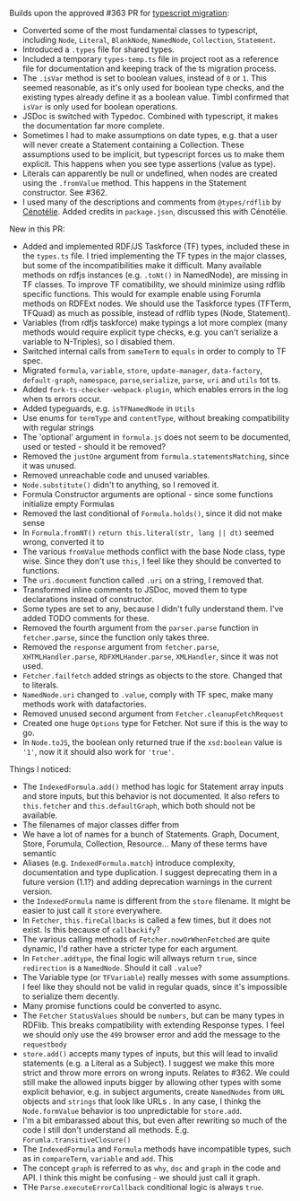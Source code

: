 Builds upon the approved #363 PR for [typescript migration](https://github.com/linkeddata/rdflib.js/issues/355):

- Converted some of the most fundamental classes to typescript, including `Node`, `Literal`, `BlankNode`, `NamedNode`, `Collection`, `Statement`.
- Introduced a `.types` file for shared types.
- Included a temporary `types-temp.ts` file in project root as a reference file for documentation and keeping track of the ts migration process.
- The `.isVar` method is set to boolean values, instead of `0` or `1`. This seemed reasonable, as it's only used for boolean type checks, and the existing types already define it as a boolean value. Timbl confirmed that `isVar` is only used for boolean operations.
- JSDoc is switched with Typedoc. Combined with typescript, it makes the documentation far more complete.
- Sometimes I had to make assumptions on date types, e.g. that a user will never create a Statement containing a Collection. These assumptions used to be implicit, but typescript forces us to make them explicit. This happens when you see type assertions (value as type).
- Literals can apparently be null or undefined, when nodes are created using the `.fromValue` method. This happens in the Statement constructor. See #362.
- I used many of the descriptions and comments from `@types/rdflib` by [Cénotélie](https://github.com/cenotelie/). Added credits in `package.json`, discussed this with Cénotélie.

New in this PR:

- Added and implemented RDF/JS Taskforce (TF) types, included these in the `types.ts` file. I tried implementing the TF types in the major classes, but some of the incompatibilities make it difficult. Many available methods on rdfjs instances (e.g. `.toNt()` in NamedNode), are missing in TF classes. To improve TF comatibility, we should minimize using rdflib specific functions. This would for example enable using Forumla methods on RDFExt nodes. We should use the Taskforce types (TFTerm, TFQuad) as much as possible, instead of rdflib types (Node, Statement).
- Variables (from rdfjs taskforce) make typings a lot more complex (many methods would require explicit type checks, e.g. you can't serialize a variable to N-Triples), so I disabled them.
- Switched internal calls from `sameTerm` to `equals` in order to comply to TF spec.
- Migrated `formula`, `variable`, `store`, `update-manager`, `data-factory`, `default-graph`, `namespace`, `parse`,`serialize`, `parse`, `uri` and `utils` tot ts.
- Added `fork-ts-checker-webpack-plugin`, which enables errors in the log when ts errors occur.
- Added typeguards, e.g. `isTFNamedNode` in `Utils`
- Use enums for `termType` and `contentType`, without breaking compatibility with regular strings
- The 'optional' argument in `formula.js` does not seem to be documented, used or tested - should it be removed?
- Removed the `justOne` argument from `formula.statementsMatching`, since it was unused.
- Removed unreachable code and unused variables.
- `Node.substitute()` didn't to anything, so I removed it.
- Formula Constructor arguments are optional - since some functions initialize empty Formulas
- Removed the last conditional of `Formula.holds()`, since it did not make sense
- In `Formula.fromNT()` `return this.literal(str, lang || dt)` seemed wrong, converted it to
- The various `fromValue` methods conflict with the base Node class, type wise. Since they don't use `this`, I feel like they should be converted to functions.
- The `uri.document` function called `.uri` on a string, I removed that.
- Transformed inline comments to JSDoc, moved them to type declarations instead of constructor.
- Some types are set to any, because I didn't fully understand them. I've added TODO comments for these.
- Removed the fourth argument from the `parser.parse` function in `fetcher.parse`, since the function only takes three.
- Removed the `response` argument from `fetcher.parse`, `XHTMLHandler.parse`, `RDFXMLHander.parse`, `XMLHandler`, since it was not used.
- `Fetcher.failfetch` added strings as objects to the store. Changed that to literals.
- `NamedNode.uri` changed to `.value`, comply with TF spec, make many methods work with datafactories.
- Removed unused second argument from `Fetcher.cleanupFetchRequest`
- Created one huge `Options` type for Fetcher. Not sure if this is the way to go.
- In `Node.toJS`, the boolean only returned true if the `xsd:boolean` value is `'1'`, now it it should also work for `'true'`.

Things I noticed:

- The `IndexedFormula.add()` method has logic for Statement array inputs and store inputs, but this behavior is not documented. It also refers to `this.fetcher` and `this.defaultGraph`, which both should not be available.
- The filenames of major classes differ from
- We have a lot of names for a bunch of Statements. Graph, Document, Store, Forumula, Collection, Resource... Many of these terms have semantic
- Aliases (e.g. `IndexedFormula.match`) introduce complexity, documentation and type duplication. I suggest deprecating them in a future version (1.1?) and adding deprecation warnings in the current version.
- the `IndexedFormula` name is different from the `store` filename. It might be easier to just call it `store` everywhere.
- In `Fetcher`, `this.fireCallbacks` is called a few times, but it does not exist. Is this because of `callbackify`?
- The various calling methods of `Fetcher.nowOrWhenFetched` are quite dynamic, I'd rather have a stricter type for each argument.
- In `Fetcher.addtype`, the final logic will allways return `true`, since `redirection` is a `NamedNode`. Should it call `.value`?
- The Variable type (or `TFVariable`) really messes with some assumptions. I feel like they should not be valid in regular quads, since it's impossible to serialize them decently.
- Many promise functions could be converted to async.
- The `Fetcher` `StatusValues` should be `numbers`, but can be many types in RDFlib. This breaks compatibility with extending Response types. I feel we should only use the `499` browser error and add the message to the `requestbody`
- `store.add()` accepts many types of inputs, but this will lead to invalid statements (e.g. a Literal as a Subject). I suggest we make this more strict and throw more errors on wrong inputs. Relates to #362. We could still make the allowed inputs bigger by allowing other types with some explicit behavior, e.g. in subject arguments, create `NamedNodes` from `URL` objects and `strings` that look like URLs . In any case, I thinkg the `Node.formValue` behavior is too unpredictable for `store.add`.
- I'm a bit embarassed about this, but even after rewriting so much of the code I still don't understand all methods. E.g. `Forumla.transitiveClosure()`
- The `IndexedFormula` and `Formula` methods have incompatible types, such as in `compareTerm`, `variable` and `add`. This
- The concept `graph` is referred to as `why`, `doc` and `graph` in the code and API. I think this might be confusing - we should just call it graph.
- THe `Parse.executeErrorCallback` conditional logic is always `true`.
